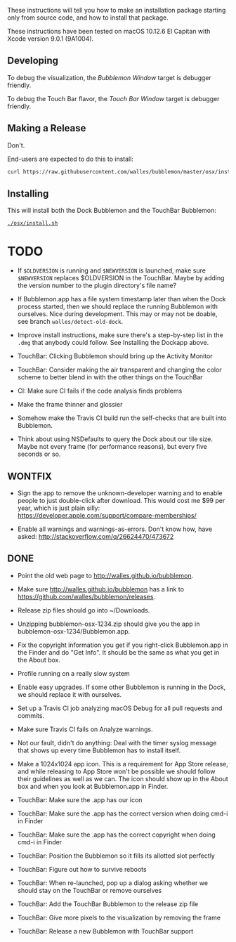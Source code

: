 These instructions will tell you how to make an installation package starting
only from source code, and how to install that package.

These instructions have been tested on macOS 10.12.6 El Capitan with Xcode
version 9.0.1 (9A1004).


Developing
----------
To debug the visualization, the *Bubblemon Window* target is debugger friendly.

To debug the Touch Bar flavor, the *Touch Bar Window* target is debugger friendly.


Making a Release
----------------
Don't.

End-users are expected to do this to install:
```sh
curl https://raw.githubusercontent.com/walles/bubblemon/master/osx/install.sh | bash
```


Installing
----------
This will install both the Dock Bubblemon and the TouchBar Bubblemon:

[`./osx/install.sh`](osx/install.sh)

TODO
====
* If `$OLDVERSION` is running and `$NEWVERSION` is launched, make sure
  `$NEWVERSION` replaces $OLDVERSION in the TouchBar. Maybe by adding the
  version number to the plugin directory's file name?

* If Bubblemon.app has a file system timestamp later than when the
  Dock process started, then we should replace the running Bubblemon
  with ourselves. Nice during development. This may or may not be doable,
  see branch `walles/detect-old-dock`.

* Improve install instructions, make sure there's a step-by-step list in the
  `.dmg` that anybody could follow. See Installing the Dockapp above.

* TouchBar: Clicking Bubblemon should bring up the Activity Monitor

* TouchBar: Consider making the air transparent and changing the color scheme
 to better blend in with the other things on the TouchBar

* CI: Make sure CI fails if the code analysis finds problems

* Make the frame thinner and glossier

* Somehow make the Travis CI build run the self-checks that are built
  into Bubblemon.

* Think about using NSDefaults to query the Dock about our tile
  size. Maybe not every frame (for performance reasons), but every
  five seconds or so.


WONTFIX
-------
* Sign the app to remove the unknown-developer warning and to enable
  people to just double-click after download. This would cost me $99
  per year, which is just plain silly:
  https://developer.apple.com/support/compare-memberships/

* Enable all warnings and warnings-as-errors.
  Don't know how, have asked:
  http://stackoverflow.com/q/26624470/473672

DONE
----
* Point the old web page to http://walles.github.io/bubblemon.

* Make sure http://walles.github.io/bubblemon has a link to
  https://github.com/walles/bubblemon/releases.

* Release zip files should go into ~/Downloads.

* Unzipping bubblemon-osx-1234.zip should give you the app in
  bubblemon-osx-1234/Bubblemon.app.

* Fix the copyright information you get if you right-click
  Bubblemon.app in the Finder and do "Get Info". It should be the same
  as what you get in the About box.

* Profile running on a really slow system

* Enable easy upgrades. If some other Bubblemon is running in the
  Dock, we should replace it with ourselves.

* Set up a Travis CI job analyzing macOS Debug for all pull requests and
  commits.

* Make sure Travis CI fails on Analyze warnings.

* Not our fault, didn't do anything: Deal with the timer syslog
  message that shows up every time Bubblemon has to install itself.

* Make a 1024x1024 app icon. This is a requirement for App Store
  release, and while releasing to App Store won't be possible we
  should follow their guidelines as well as we can. The icon should
  show up in the About box and when you look at Bubblemon.app in
  Finder.

* TouchBar: Make sure the .app has our icon

* TouchBar: Make sure the .app has the correct version when doing cmd-i in
 Finder

* TouchBar: Make sure the .app has the correct copyright when doing cmd-i in
 Finder

* TouchBar: Position the Bubblemon so it fills its allotted slot perfectly

* TouchBar: Figure out how to survive reboots

* TouchBar: When re-launched, pop up a dialog asking whether we should stay on
 the TouchBar or remove ourselves

* TouchBar: Add the TouchBar Bubblemon to the release zip file

* TouchBar: Give more pixels to the visualization by removing the frame

* TouchBar: Release a new Bubblemon with TouchBar support
